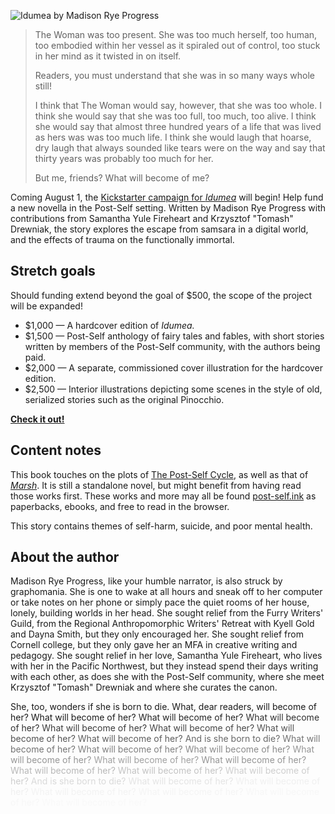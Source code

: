 ---
---

![Idumea by Madison Rye Progress](/cover-front.jpg)

> The Woman was too present. She was too much herself, too human, too embodied within her vessel as it spiraled out of control, too stuck in her mind as it twisted in on itself.
> 
> Readers, you must understand that she was in so many ways whole still!
>
> I think that The Woman would say, however, that she was too whole. I think she would say that she was too full, too much, too alive. I think she would say that almost three hundred years of a life that was lived as hers was was too much life. I think she would laugh that hoarse, dry laugh that always sounded like tears were on the way and say that thirty years was probably too much for her.
>
> But me, friends? What will become of me?

Coming August 1, the [Kickstarter campaign for *Idumea*](https://www.kickstarter.com/projects/drabmakyo/idumea) will begin! Help fund a new novella in the Post-Self setting. Written by Madison Rye Progress with contributions from Samantha Yule Fireheart and Krzysztof "Tomash" Drewniak, the story explores the escape from samsara in a digital world, and the effects of trauma on the functionally immortal.

## Stretch goals

Should funding extend beyond the goal of $500, the scope of the project will be expanded!

* $1,000 — A hardcover edition of *Idumea.*
* $1,500 — Post-Self anthology of fairy tales and fables, with short stories written by members of the Post-Self community, with the authors being paid.
* $2,000 — A separate, commissioned cover illustration for the hardcover edition.
* $2,500 — Interior illustrations depicting some scenes in the style of old, serialized stories such as the original Pinocchio.

[**Check it out!**](https://www.kickstarter.com/projects/drabmakyo/idumea)

## Content notes

This book touches on the plots of [The Post-Self Cycle](https://post-self.ink/cycle), as well as that of [*Marsh*](https://marsh.post-self.ink). It is still a standalone novel, but might benefit from having read those works first. These works and more may all be found [post-self.ink](https://post-self.ink) as paperbacks, ebooks, and free to read in the browser.


This story contains themes of self-harm, suicide, and poor mental health.

## About the author

Madison Rye Progress, like your humble narrator, is also struck by graphomania. She is one to wake at all hours and sneak off to her computer or take notes on her phone or simply pace the quiet rooms of her house, lonely, building worlds in her head. She sought relief from the Furry Writers' Guild, from the Regional Anthropomorphic Writers' Retreat with Kyell Gold and Dayna Smith, but they only encouraged her. She sought relief from Cornell college, but they only gave her an MFA in creative writing and pedagogy. She sought relief in her love, Samantha Yule Fireheart, who lives with her in the Pacific Northwest, but they instead spend their days writing with each other, as does she with the Post-Self community, where she meet Krzysztof "Tomash" Drewniak and where she curates the canon. 

She, too, wonders if she is born to die. What, dear readers, will become of her? What will become of her? 
<span style="opacity: 0.95">What will become of her? </span>
<span style="opacity: 0.90">What will become of her? </span>
<span style="opacity: 0.85">What will become of her? </span>
<span style="opacity: 0.80">What will become of her? </span>
<span style="opacity: 0.75">What will become of her? </span>
<span style="opacity: 0.70">What will become of her? </span>
<span style="opacity: 0.65">And is she born to die? </span>
<span style="opacity: 0.60">What will become of her? </span>
<span style="opacity: 0.55">What will become of her? </span>
<span style="opacity: 0.50">What will become of her? </span>
<span style="opacity: 0.45">What will become of her? </span>
<span style="opacity: 0.40">What will become of her? </span>
<span style="opacity: 0.45">What will become of her? </span>
<span style="opacity: 0.30">What will become of her? </span>
<span style="opacity: 0.25">What will become of her? </span>
<span style="opacity: 0.20">What will become of her? </span>
<span style="opacity: 0.15">And is she born to die? </span>
<span style="opacity: 0.10">What will become of her? </span>
<span style="opacity: 0.05">What will become of her? </span>
<span style="opacity: 0.04">What will become of her? </span>
<span style="opacity: 0.03">What will become of her? </span>
<span style="opacity: 0.02">What will become of her? </span>
<span style="opacity: 0.01">What will become of her? </span>

